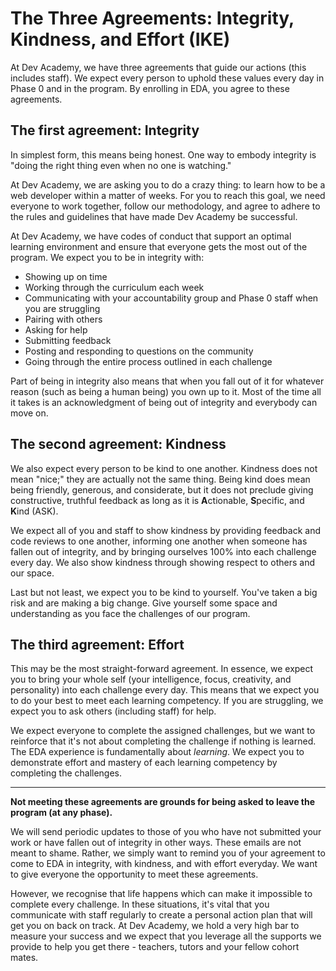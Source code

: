# The Three Agreements: Integrity, Kindness, and Effort (IKE)

At Dev Academy, we have three agreements that guide our actions (this includes staff). We expect every person to uphold these values every day in Phase 0 and in the program. By enrolling in EDA, you agree to these agreements.


## The first agreement: Integrity
In simplest form, this means being honest. One way to embody integrity is "doing the right thing even when no one is watching."

At Dev Academy, we are asking you to do a crazy thing: to learn how to be a web developer within a matter of weeks.  For you to reach this goal, we need everyone to work together, follow our methodology, and agree to adhere to the rules and guidelines that have made Dev Academy be successful.

At Dev Academy, we have codes of conduct that support an optimal learning environment and ensure that everyone gets the most out of the program.  We expect you to be in integrity with:
- Showing up on time
- Working through the curriculum each week
- Communicating with your accountability group and Phase 0 staff when you are struggling
- Pairing with others
- Asking for help
- Submitting feedback
- Posting and responding to questions on the community
- Going through the entire process outlined in each challenge

Part of being in integrity also means that when you fall out of it for whatever reason (such as being a human being) you own up to it.  Most of the time all it takes is an acknowledgment of being out of integrity and everybody can move on.

## The second agreement: Kindness
We also expect every person to be kind to one another. Kindness does not mean "nice;" they are actually not the same thing. Being kind does mean being friendly, generous, and considerate, but it does not preclude giving constructive, truthful feedback as long as it is <strong>A</strong>ctionable, <strong>S</strong>pecific, and <strong>K</strong>ind (ASK).

We expect all of you and staff to show kindness by providing feedback and code reviews to one another, informing one another when someone has fallen out of integrity, and by bringing ourselves 100% into each challenge every day. We also show kindness through showing respect to others and our space.

Last but not least, we expect you to be kind to yourself.  You've taken a big risk and are making a big change.  Give yourself some space and understanding as you face the challenges of our program.

## The third agreement: Effort
This may be the most straight-forward agreement. In essence, we expect you to bring your whole self (your intelligence, focus, creativity, and personality) into each challenge every day. This means that we expect you to do your best to meet each learning competency. If you are struggling, we expect you to ask others (including staff) for help.

We expect everyone to complete the assigned challenges, but we want to reinforce that it's not about completing the challenge if nothing is learned. The EDA experience is fundamentally about *learning*. We expect you to demonstrate effort and mastery of each learning competency by completing the challenges.

***

**Not meeting these agreements are grounds for being asked to leave the program (at any phase).**

We will send periodic updates to those of you who have not submitted your work or have fallen out of integrity in other ways. These emails are not meant to shame. Rather, we simply want to remind you of your agreement to come to EDA in integrity, with kindness, and with effort everyday. We want to give everyone the opportunity to meet these agreements.

However, we recognise that life happens which can make it impossible to complete every challenge. In these situations, it's vital that you communicate with staff regularly to create a personal action plan that will get you on back on track.  At Dev Academy, we hold a very high bar to measure your success and we expect that you leverage all the supports we provide to help you get there - teachers, tutors and your fellow cohort mates.



